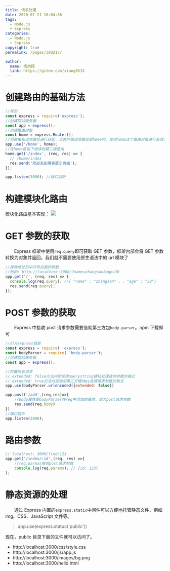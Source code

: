 ```yaml
---
title: 请求处理
date: 2020-07-21 16:04:36
tags:
  - Node.js
  - Express
categories:
  - Node.js
  - Express
copyright: true
permalink: /pages/38d217/

author:
  name: 杨雨翔
  link: https://gitee.com/xiang0515
---
```


# 创建路由的基础方法

```js
//导包
const express = require('express');
//创建网站服务器
const app = express();
//创建路由对象
const home = express.Router();
//将路由和请求路径进行匹配，当客户端请求路径是home时，使用home这个路由对象进行处理，具体请求处理需要在二级路由中去进行
app.use('/home', home);
//在home路由下继续创建二级路由
home.get('/index', (req, res) => {
  // /home/index
  res.send('欢迎来到博客展示页面');
});

app.listen(3000); //端口监听
```

# 构建模块化路由

模块化路由基本实现：
![](https://yangblogimg.oss-cn-hangzhou.aliyuncs.com/blogImg/模块化路由.png)

# GET 参数的获取

&emsp;&emsp;Express 框架中使用`req.query`即可获取 GET 参数，框架内部会将 GET 参数转换为对象并返回。我们就不需要使用原生语法中的 url 模块了

```js
//接收地址栏中问号后面的参数
//例如: http://localhost:3000/?name=zhangsan&aqe=30
app.get('/', (req, res) => {
  console.log(req.query); //{ "name" : "zhangsan" ，, "age" : "30"}
  res.send(req.query);
});
```

# POST 参数的获取

&emsp;&emsp;Express 中接收 post 请求参数需要借助第三方包`body-parser`。npm 下载即可

```js
//引入express框架
const express = require( 'express');
const bodyParser = require( 'body-parser');
//创建网站服务器
const app = express();

//拦截所有请求
// extended: false方法内部使用querystring模块处理请求参数的格式
// extended: true方法内部使用第三方模块qs处理请求参数的格式
app.use(bodyParser.urlencoded({extended: false})

app.post('/add',(req,res)=>{
    //body属性是bodyParser在req中添加的属性，值为post请求参数
    res.send(req.body)
})
//端口监听
app.listen(3000);
```

# 路由参数

```js
// localhost: 3000/find/123
app.get('/index/:id',(req, res) =>{
    //req.parmas接收post请求参数
    console.log(req.params); // {id: 123}
);
```

# 静态资源的处理

&emsp;&emsp;通过 Express 内置的`express.static`中间件可以方便地托管静态文件，例如 img、CSS、JavaScript 文件等。

> app.use(express.statuc('public'))

现在，public 目录下面的文件就可以访问了。

- http://localhost:3000/css/style.css
- http://localhost:3000/js/app.js
- http://localhost:3000/images/bg.png
- http://localhost:3000/hello.html
